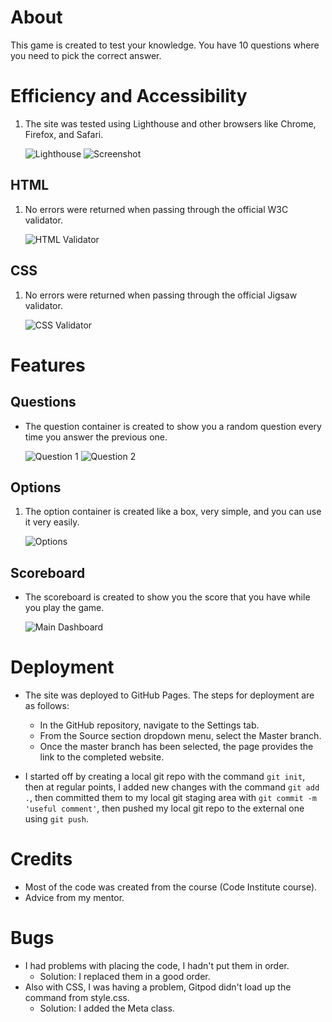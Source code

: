 # About 
This game is created to test your knowledge. You have 10 questions where you need to pick the correct answer.

# Efficiency and Accessibility
1. The site was tested using Lighthouse and other browsers like Chrome, Firefox, and Safari.

    ![Lighthouse](https://github.com/sergiu19996/iq-test-js/assets/126587603/1d500b1c-dd7b-4f83-97d9-35224b5b91cc)
    ![Screenshot](https://github.com/sergiu19996/iq-test-js/assets/126587603/fd1315e6-eb06-4f99-be32-b41dd3f563c5)

## HTML
1. No errors were returned when passing through the official W3C validator.

    ![HTML Validator](https://github.com/sergiu19996/iq-test-js/assets/126587603/767dd1f9-bd39-40fc-bd4f-eb897f1f8b8c)

## CSS
1. No errors were returned when passing through the official Jigsaw validator.

    ![CSS Validator](https://github.com/sergiu19996/iq-test-js/assets/126587603/d956bfb6-ce2c-45b1-8f2b-4caed3eebd59)

# Features

## Questions

- The question container is created to show you a random question every time you answer the previous one.

    ![Question 1](https://github.com/sergiu19996/iq-test-js/assets/126587603/efe68f5e-3a75-448a-8af9-58a0030dff88)
    ![Question 2](https://github.com/sergiu19996/iq-test-js/assets/126587603/b7e57bd7-c847-4888-8fb5-4a2044a240a6)

## Options

1. The option container is created like a box, very simple, and you can use it very easily.

    ![Options](https://github.com/sergiu19996/iq-test-js/assets/126587603/f6c7493a-62e6-41ae-ad41-cedf5fccc7ff)

## Scoreboard

- The scoreboard is created to show you the score that you have while you play the game.

    ![Main Dashboard](https://github.com/sergiu19996/iq-test-js/assets/126587603/8c22c837-cd4f-4749-9b36-1b4180fc1e2b)

# Deployment

- The site was deployed to GitHub Pages. The steps for deployment are as follows:

    - In the GitHub repository, navigate to the Settings tab.
    - From the Source section dropdown menu, select the Master branch.
    - Once the master branch has been selected, the page provides the link to the completed website.

- I started off by creating a local git repo with the command `git init`, then at regular points, I added new changes with the command `git add .`, then committed them to my local git staging area with `git commit -m 'useful comment'`, then pushed my local git repo to the external one using `git push`.

# Credits

- Most of the code was created from the course (Code Institute course).
- Advice from my mentor.

# Bugs

- I had problems with placing the code, I hadn't put them in order.
    - Solution: I replaced them in a good order.
- Also with CSS, I was having a problem, Gitpod didn't load up the command from style.css.
    - Solution: I added the Meta class.
